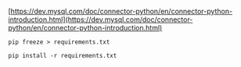 [https://dev.mysql.com/doc/connector-python/en/connector-python-introduction.html](https://dev.mysql.com/doc/connector-python/en/connector-python-introduction.html)

```
pip freeze > requirements.txt
```

```
pip install -r requirements.txt
```